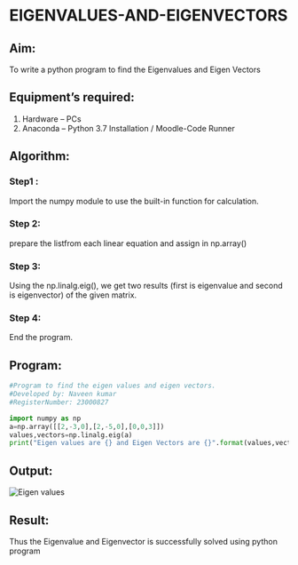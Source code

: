 # EIGENVALUES-AND-EIGENVECTORS
## Aim:
To write a python program to find the Eigenvalues and Eigen Vectors
## Equipment’s required:
1. 	Hardware – PCs
2. 	Anaconda – Python 3.7 Installation / Moodle-Code Runner
## Algorithm:
### Step1 : 
Import the numpy module to use the built-in function for calculation.
### Step 2: 
prepare the listfrom each linear equation and assign in np.array()
### Step 3: 
Using the np.linalg.eig(),  we get two results (first is eigenvalue and second is eigenvector) of the given matrix.
### Step 4: 
End the program.
## Program:
```python
#Program to find the eigen values and eigen vectors.
#Developed by: Naveen kumar
#RegisterNumber: 23000827

import numpy as np
a=np.array([[2,-3,0],[2,-5,0],[0,0,3]])
values,vectors=np.linalg.eig(a)
print("Eigen values are {} and Eigen Vectors are {}".format(values,vectors))
```
## Output:
![Eigen values](https://github.com/Naveenkumarvedarajan/EIGENVALUES-AND-EIGENVECTORS/assets/147140428/53e6d422-ae8c-455d-829a-713badaffd77)

## Result:
Thus the Eigenvalue and Eigenvector is successfully solved using python program

